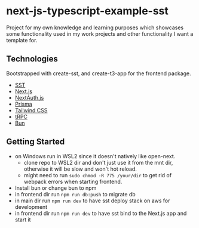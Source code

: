 # next-js-typescript-example-sst

Project for my own knowledge and learning purposes which showcases some functionality used in my work projects
and other functionality I want a template for.

## Technologies
Bootstrapped with create-sst, and create-t3-app for the frontend package.
- [SST](https://sst.dev/)
- [Next.js](https://nextjs.org)
- [NextAuth.js](https://next-auth.js.org)
- [Prisma](https://prisma.io)
- [Tailwind CSS](https://tailwindcss.com)
- [tRPC](https://trpc.io)
- [Bun](https://bun.sh/)

## Getting Started
 - on Windows run in WSL2 since it doesn't natively like open-next.
   - clone repo to WSL2 dir and don't just use it from the mnt dir, otherwise it will be slow and won't hot reload.
   - might need to run `sudo chmod -R 775 /your/dir` to get rid of webpack errors when starting frontend.
 - Install bun or change bun to npm
 - in frontend dir run `npm run db:push` to migrate db
 - in main dir run `npm run dev` to have sst deploy stack on aws for development
 - in frontend dir run `npm run dev` to have sst bind to the Next.js app and start it